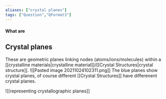 ```yaml
---
aliases: ["crystal planes"]
tags: ["Question","QFormat3"]
---
```


#### What are
## Crystal planes
These are geometric planes linking nodes (atoms/ions/molecules) within a [[crystalline materials|crystalline material]]/[[Crystal Structures|crystal structure]].
![[Pasted image 20211024102311.png]]
The blue planes show crystal planes, of course different [[Crystal Structures]] have differenent crystal planes.

![[representing crystallographic planes]]
